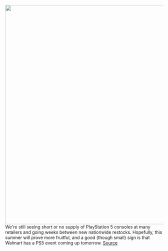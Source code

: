 <img src='https://cdn.vox-cdn.com/thumbor/XfMW31qBJHlhgj1mO9T3ZvD7qAQ=/0x0:2040x1360/1200x800/filters:focal(857x517:1183x843)/cdn.vox-cdn.com/uploads/chorus_image/image/70887407/acastro_210511_1777_psRestock_0006.0.jpg' width='700px' /><br/>
We're still seeing short or no supply of PlayStation 5 consoles at many retailers and going weeks between new nationwide restocks. Hopefully, this summer will prove more fruitful, and a good (though small) sign is that Walmart has a PS5 event coming up tomorrow.
<a href='https://www.theverge.com/2022/5/19/23130194/sony-playstation-5-ps5-walmart-plus-console-restock-availability-date-time'> Source <a/>